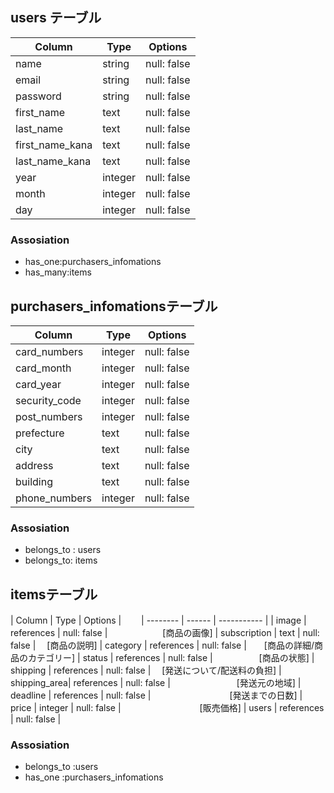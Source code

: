 
## users テーブル

| Column           | Type   | Options     |
| ---------------- | ------ | ----------- |
| name             | string | null: false |
| email            | string | null: false |
| password         | string | null: false |
| first_name       | text   | null: false |
| last_name        | text   | null: false |
| first_name_kana  | text   | null: false |
| last_name_kana   | text   | null: false |
| year             | integer| null: false |  　　　　　　　 [生年月日]
| month            | integer| null: false |
| day              | integer| null: false |


### Assosiation
- has_one:purchasers_infomations
- has_many:items


## purchasers_infomationsテーブル

| Column        | Type      | Options     |
| --------      | ------    | ----------- |
| card_numbers  | integer   | null: false |　　　[カード番号]
| card_month    | integer   | null: false |　　　　[有効期限]
| card_year     | integer   | null: false |
| security_code | integer   | null: false |  　[セキュリティコード]
|post_numbers   | integer   | null: false |　　　[発送先の情報/郵便番号]
| prefecture    | text      | null: false |　　　　　　　[都道府県]
| city          | text      | null: false |　　　　　　　[市区町村]
|address        | text      | null: false |　　　　　　　[番地]
| building      | text      | null: false |　　　　　  [建物]
| phone_numbers | integer   | null: false |　　　     [電話番号]


### Assosiation
- belongs_to : users
- belongs_to: items




## itemsテーブル

| Column       | Type       | Options     |　　
| --------     | ------     | ----------- |
| image        | references | null: false |　　　　　　    [商品の画像]
| subscription | text       | null: false |　             [商品の説明]
| category     | references | null: false |　　[商品の詳細/商品のカテゴリー]
| status       | references | null: false |　　　　　       [商品の状態]
| shipping     | references | null: false |  　[発送について/配送料の負担]
| shipping_area| references | null: false |  　　　　　　 　[発送元の地域]
| deadline     | references | null: false |　　　　　　　　　[発送までの日数]
| price        | integer    | null: false |　　　　　　　　　[販売価格]
| users        | references | null: false |


### Assosiation
- belongs_to :users
- has_one :purchasers_infomations


